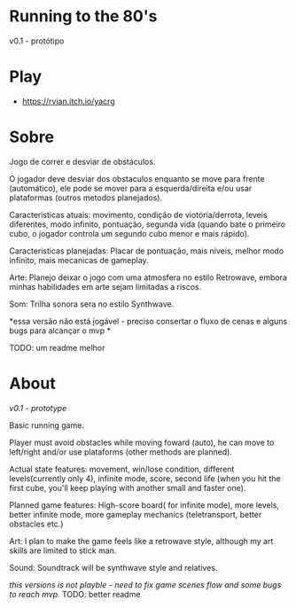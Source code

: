 # Running to the 80's
v0.1 - protótipo


# Play
* https://rvian.itch.io/yacrg


# Sobre

Jogo de correr e desviar de obstáculos.

O jogador deve desviar dos obstaculos enquanto se move para frente (automático), ele pode se mover para a esquerda/direita e/ou usar plataformas (outros metodos planejados).


Características atuais: movimento, condição de viotória/derrota, leveis diferentes, modo infinito, pontuação, segunda vida (quando bate o primeiro cubo, o jogador controla um segundo cubo menor e mais rápido).

Caracteristicas planejadas: Placar de pontuação, mais niveis, melhor modo infinito, mais mecanicas de gameplay.


Arte: Planejo deixar o jogo com uma atmosfera no estilo Retrowave, embora minhas habilidades em arte sejam limitadas a riscos.

Som: Trilha sonora sera no estilo Synthwave.

*essa versão não está jogável - preciso consertar o fluxo de cenas e alguns bugs para alcançar o mvp *

TODO: um readme melhor





# About

*v0.1 - prototype*


Basic running game.

Player must avoid obstacles while moving foward (auto), he can move to left/right and/or use plataforms (other methods are planned). 


Actual state features: movement, win/lose condition, different levels(currently only 4), infinite mode, score, second life (when you hit the first cube, you'll keep playing with another small and faster one).

Planned game features: High-score board( for infinite mode), more levels, better infinite mode, more gameplay mechanics (teletransport, better obstacles etc.)



Art: I plan to make the game feels like a retrowave style, although my art skills are limited to stick man.

Sound: Soundtrack will be synthwave style and relatives.



*this versions is not playble - need to fix game scenes flow and some bugs to reach mvp.*
TODO: better readme
